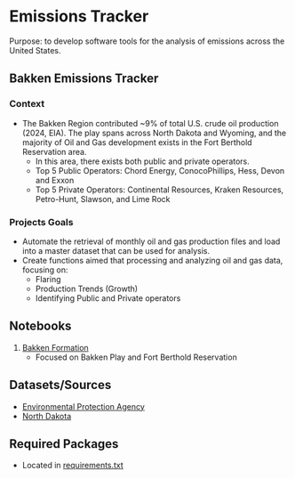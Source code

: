 # Emissions Tracker
Purpose: to develop software tools for the analysis of emissions across the United States. 


## Bakken Emissions Tracker
### Context
- The Bakken Region contributed ~9% of total U.S. crude oil production (2024, EIA). The play spans across North Dakota and Wyoming, and the majority of Oil and Gas development exists in the Fort Berthold Reservation area. 
    - In this area, there exists both public and private operators.
    - Top 5 Public Operators: Chord Energy, ConocoPhillips, Hess, Devon and Exxon
    - Top 5 Private Operators: Continental Resources, Kraken Resources, Petro-Hunt, Slawson, and Lime Rock

### Projects Goals
- Automate the retrieval of monthly oil and gas production files and load into a master dataset that can be used for analysis. 
- Create functions aimed that processing and analyzing oil and gas data, focusing on:
    - Flaring
    - Production Trends (Growth)
    - Identifying Public and Private operators

## Notebooks
1. [Bakken Formation](bakken_ET.ipynb)
    - Focused on Bakken Play and Fort Berthold Reservation

## Datasets/Sources
- [Environmental Protection Agency](https://www.epa.gov/enviro/envirofacts-web-services)
- [North Dakota](https://www.dmr.nd.gov/oilgas/)

## Required Packages
- Located in [requirements.txt](requirements.txt)